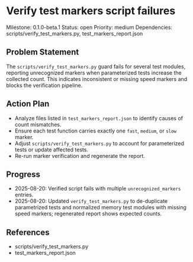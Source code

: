 # Verify test markers script failures
Milestone: 0.1.0-beta.1
Status: open
Priority: medium
Dependencies: scripts/verify_test_markers.py, test_markers_report.json

## Problem Statement
The `scripts/verify_test_markers.py` guard fails for several test modules, reporting unrecognized markers when parameterized tests increase the collected count. This indicates inconsistent or missing speed markers and blocks the verification pipeline.

## Action Plan
- Analyze files listed in `test_markers_report.json` to identify causes of count mismatches.
- Ensure each test function carries exactly one `fast`, `medium`, or `slow` marker.
- Adjust `scripts/verify_test_markers.py` to account for parameterized tests or update affected tests.
- Re-run marker verification and regenerate the report.

## Progress
- 2025-08-20: Verified script fails with multiple `unrecognized_markers` entries.
- 2025-08-20: Updated `verify_test_markers.py` to de-duplicate parametrized tests and
  normalized memory test modules with missing speed markers; regenerated report shows
  expected counts.

## References
- scripts/verify_test_markers.py
- test_markers_report.json
